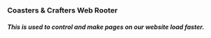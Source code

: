 <h3>Coasters & Crafters Web Rooter</h3>
<h5>This is used to control and make pages on our website load faster.</h5>
<br>
